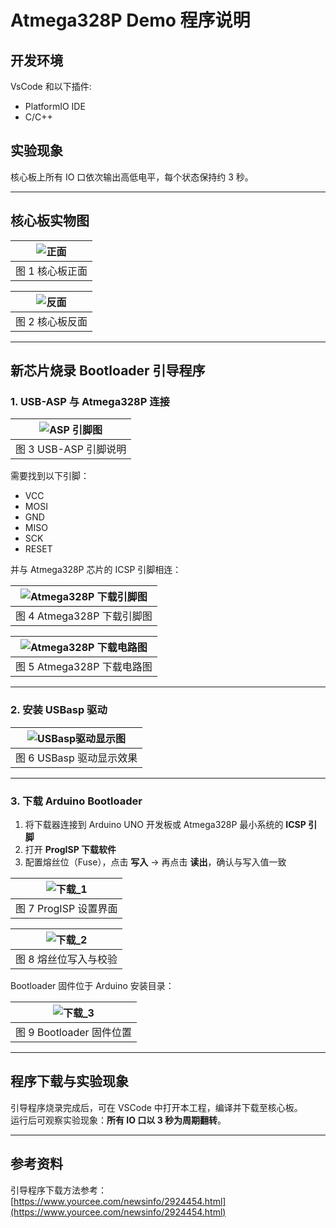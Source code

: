 # Atmega328P Demo 程序说明

## 开发环境

VsCode 和以下插件:
- PlatformIO IDE
- C/C++

## 实验现象
核心板上所有 IO 口依次输出高低电平，每个状态保持约 3 秒。

---

## 核心板实物图

| ![正面](./docs/images/核心板正面.jpg) |
|:--:|
| 图 1 核心板正面 |

| ![反面](./docs/images/核心板反面.jpg) |
|:--:|
| 图 2 核心板反面 |

---

## 新芯片烧录 Bootloader 引导程序

### 1. USB-ASP 与 Atmega328P 连接

| ![ASP 引脚图](./docs/images/asp引脚图.png) |
|:--:|
| 图 3 USB-ASP 引脚说明 |

需要找到以下引脚：  

- VCC  
- MOSI  
- GND  
- MISO  
- SCK  
- RESET  

并与 Atmega328P 芯片的 ICSP 引脚相连：  

| ![Atmega328P 下载引脚图](./docs/images/Atmega328P下载引脚图.png) |
|:--:|
| 图 4 Atmega328P 下载引脚图 |

| ![Atmega328P 下载电路图](./docs/images/Atmega328P下载电路图.png) |
|:--:|
| 图 5 Atmega328P 下载电路图 |

---

### 2. 安装 USBasp 驱动

| ![USBasp驱动显示图](./docs/images/USBasp驱动显示图.png) |
|:--:|
| 图 6 USBasp 驱动显示效果 |

---

### 3. 下载 Arduino Bootloader

1. 将下载器连接到 Arduino UNO 开发板或 Atmega328P 最小系统的 **ICSP 引脚**  
2. 打开 **ProgISP 下载软件**  
3. 配置熔丝位（Fuse），点击 **写入** → 再点击 **读出**，确认与写入值一致  

| ![下载_1](./docs/images/下载教程_1.png) |
|:--:|
| 图 7 ProgISP 设置界面 |

| ![下载_2](./docs/images/下载教程_2.png) |
|:--:|
| 图 8 熔丝位写入与校验 |

Bootloader 固件位于 Arduino 安装目录：  

| ![下载_3](./docs/images/下载教程_3.png) |
|:--:|
| 图 9 Bootloader 固件位置 |

---

## 程序下载与实验现象

引导程序烧录完成后，可在 VSCode 中打开本工程，编译并下载至核心板。  
运行后可观察实验现象：**所有 IO 口以 3 秒为周期翻转**。

---

## 参考资料
引导程序下载方法参考：  
[https://www.yourcee.com/newsinfo/2924454.html](https://www.yourcee.com/newsinfo/2924454.html)
